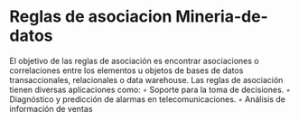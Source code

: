 # Reglas de asociacion Mineria-de-datos

El objetivo de las reglas de asociación es encontrar asociaciones o
correlaciones entre los elementos u objetos de bases de datos
transaccionales, relacionales o data warehouse.
Las reglas de asociación tienen diversas aplicaciones como:
◦ Soporte para la toma de decisiones.
◦ Diagnóstico y predicción de alarmas en telecomunicaciones.
◦ Análisis de información de ventas
